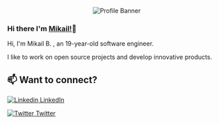 
<p align="center"><img alt="Profile Banner" src="https://i.imgur.com/qS0xvnu.png"></p>

### Hi there I'm [Mikail!]()👋
Hi, I'm Mikail B. , an 19-year-old software engineer.

I like to work on open source projects and develop innovative products.<br>

## 📫 Want to connect? 
[![Linkedin](https://i.stack.imgur.com/gVE0j.png) LinkedIn](https://www.linkedin.com/in/mikailb/) 

[![Twitter](https://img.icons8.com/fluency/15/000000/twitter.png) Twitter](https://twitter.com/MikailDev)
<!--
Here are some ideas to get you started:
- 🤔 I’m looking for help with ...
- 💬 Ask me about ...
- 📫 How to reach me: ...
- 😄 Pronouns: ...
- ⚡ Fun fact: ...
-->
